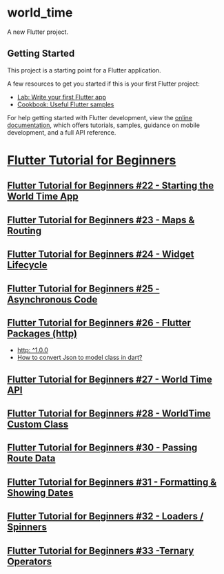 # world_time

A new Flutter project.

## Getting Started

This project is a starting point for a Flutter application.

A few resources to get you started if this is your first Flutter project:

- [Lab: Write your first Flutter app](https://docs.flutter.dev/get-started/codelab)
- [Cookbook: Useful Flutter samples](https://docs.flutter.dev/cookbook)

For help getting started with Flutter development, view the
[online documentation](https://docs.flutter.dev/), which offers tutorials,
samples, guidance on mobile development, and a full API reference.

# [Flutter Tutorial for Beginners](https://www.youtube.com/playlist?list=PL4cUxeGkcC9jLYyp2Aoh6hcWuxFDX6PBJ)
## [Flutter Tutorial for Beginners #22 - Starting the World Time App](https://www.youtube.com/watch?v=WghpP9W2vXo&list=PL4cUxeGkcC9jLYyp2Aoh6hcWuxFDX6PBJ&index=23)
## [Flutter Tutorial for Beginners #23 - Maps & Routing](https://www.youtube.com/watch?v=WG5tJIAq5b0&list=PL4cUxeGkcC9jLYyp2Aoh6hcWuxFDX6PBJ&index=23)
## [Flutter Tutorial for Beginners #24 - Widget Lifecycle](https://www.youtube.com/watch?v=pDzQGolJayE&list=PL4cUxeGkcC9jLYyp2Aoh6hcWuxFDX6PBJ&index=25)
## [Flutter Tutorial for Beginners #25 - Asynchronous Code](https://www.youtube.com/watch?v=nHsxIQ9KMn0&list=PL4cUxeGkcC9jLYyp2Aoh6hcWuxFDX6PBJ&index=26)
## [Flutter Tutorial for Beginners #26 - Flutter Packages (http)](https://www.youtube.com/watch?v=WdXcJdhWcEY&list=PL4cUxeGkcC9jLYyp2Aoh6hcWuxFDX6PBJ&index=27)
* [http: ^1.0.0](https://pub.dev/packages/http/example)
* [How to convert Json to model class in dart?](https://stackoverflow.com/questions/71946696/how-to-convert-json-to-model-class-in-dart)
## [Flutter Tutorial for Beginners #27 - World Time API](https://www.youtube.com/watch?v=AqsmaT1U6sQ&list=PL4cUxeGkcC9jLYyp2Aoh6hcWuxFDX6PBJ&index=27)
## [Flutter Tutorial for Beginners #28 - WorldTime Custom Class](https://www.youtube.com/watch?v=9lCQhwo8WT4&list=PL4cUxeGkcC9jLYyp2Aoh6hcWuxFDX6PBJ&index=28)
## [Flutter Tutorial for Beginners #30 - Passing Route Data](https://www.youtube.com/watch?v=KIAwGfnoteE&list=PL4cUxeGkcC9jLYyp2Aoh6hcWuxFDX6PBJ&index=31)
## [Flutter Tutorial for Beginners #31 - Formatting & Showing Dates](https://www.youtube.com/watch?v=c7Ap0iLwv6k&list=PL4cUxeGkcC9jLYyp2Aoh6hcWuxFDX6PBJ&index=31)
## [Flutter Tutorial for Beginners #32 - Loaders / Spinners](https://www.youtube.com/watch?v=nLlVANBmFJM&list=PL4cUxeGkcC9jLYyp2Aoh6hcWuxFDX6PBJ&index=33)
## [Flutter Tutorial for Beginners #33 -Ternary Operators](https://www.youtube.com/watch?v=NDulhXVcLuI&list=PL4cUxeGkcC9jLYyp2Aoh6hcWuxFDX6PBJ&index=33)
